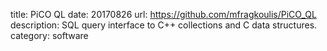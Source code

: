 title: PiCO QL
date: 20170826
url: https://github.com/mfragkoulis/PiCO_QL
description: SQL query interface to C++ collections and C data structures.
category: software
